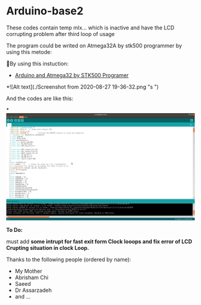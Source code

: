 # Arduino-base2

These codes contain temp  mlx... which is inactive and have the LCD corrupting problem after third loop of usage


The program could be writed on Atmega32A by stk500 programmer by using this metode:

‌ِBy using this instuction:

* [Arduino and Atmega32 by STK500 Programer](https://dmf313.ir/%D8%B1%D9%88%D8%B4-%D9%87%D8%A7%DB%8C-%D8%A7%D8%B3%D8%AA%D8%AE%D8%B1%D8%A7%D8%AC-hex-%D8%A7%D8%B2-%D9%86%D8%B1%D9%85-%D8%A7%D9%81%D8%B2%D8%A7%D8%B1-%D8%A2%D8%B1%D8%AF%D9%88%DB%8C%D9%86%D9%88/)

 *![Alt text](./Screenshot from 2020-08-27 19-36-32.png "s ")
 
And the codes are like this:

 *![Alt text](./Screenshot%20from%202020-08-27%2019-33-45.png "Arduin IDE Screenshot")


**To Do:**

must add **some intrupt for fast exit form Clock looops and fix error of LCD Crupting situation in clock Loop.**

Thanks to the following people (ordered by name):

* My Mother
* Abrisham Chi
* Saeed
* Dr Assarzadeh
* and ...


